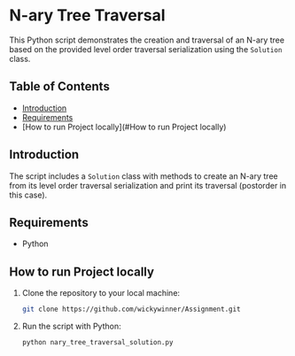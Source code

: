 # N-ary Tree Traversal

This Python script demonstrates the creation and traversal of an N-ary tree based on the provided level order traversal serialization using the `Solution` class.

## Table of Contents
- [Introduction](#introduction)
- [Requirements](#requirements)
- [How to run Project locally](#How to run Project locally)


## Introduction
The script includes a `Solution` class with methods to create an N-ary tree from its level order traversal serialization and print its traversal (postorder in this case).

## Requirements
- Python

## How to run Project locally
1. Clone the repository to your local machine:

    ```bash
    git clone https://github.com/wickywinner/Assignment.git
    ```


2. Run the script with Python:

    ```bash
    python nary_tree_traversal_solution.py
    ```

